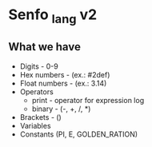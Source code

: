 # Senfo <sub>lang</sub> v2

## What we have
- Digits - 0-9
- Hex numbers - (ex.: #2def)
- Float numbers - (ex.: 3.14)
- Operators
  - print - operator for expression log
  - binary - (-, +, /, *)
- Brackets - ()
- Variables
- Constants (PI, E, GOLDEN_RATION)